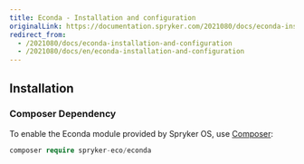 ```yaml
---
title: Econda - Installation and configuration
originalLink: https://documentation.spryker.com/2021080/docs/econda-installation-and-configuration
redirect_from:
  - /2021080/docs/econda-installation-and-configuration
  - /2021080/docs/en/econda-installation-and-configuration
---
```


## Installation

### Composer Dependency

To enable the Econda module provided by Spryker OS, use [Composer](https://getcomposer.org/):

```php
composer require spryker-eco/econda
```
